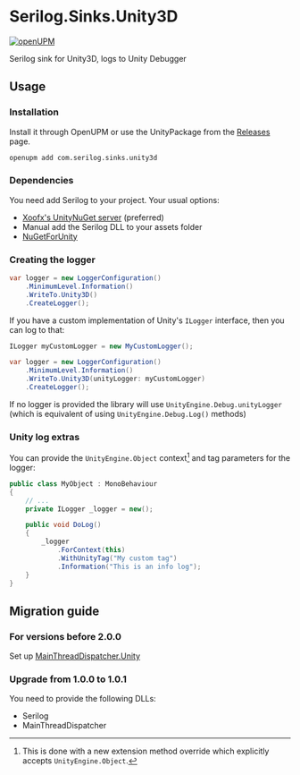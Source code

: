 # Serilog.Sinks.Unity3D

[![openUPM](https://img.shields.io/npm/v/com.serilog.sinks.unity3d?label=openupm&registry_uri=https://package.openupm.com)](https://openupm.com/packages/com.serilog.sinks.unity3d/)

Serilog sink for Unity3D, logs to Unity Debugger

## Usage

### Installation
Install it through OpenUPM or use the UnityPackage from the [Releases](https://github.com/KuraiAndras/Serilog.Sinks.Unity3D/releases) page.

```bash
openupm add com.serilog.sinks.unity3d
```

### Dependencies

You need add Serilog to your project. Your usual options:
- [Xoofx's UnityNuGet server](https://github.com/xoofx/UnityNuGet) (preferred)
- Manual add the Serilog DLL to your assets folder
- [NuGetForUnity](https://github.com/GlitchEnzo/NuGetForUnity)

### Creating the logger

```csharp
var logger = new LoggerConfiguration()
    .MinimumLevel.Information()
    .WriteTo.Unity3D()
    .CreateLogger();
```

If you have a custom implementation of Unity's `ILogger` interface, then you can log to that:

```csharp
ILogger myCustomLogger = new MyCustomLogger();

var logger = new LoggerConfiguration()
    .MinimumLevel.Information()
    .WriteTo.Unity3D(unityLogger: myCustomLogger)
    .CreateLogger();
```

If no logger is provided the library will use `UnityEngine.Debug.unityLogger` (which is equivalent of using `UnityEngine.Debug.Log()` methods)

### Unity log extras

You can provide the `UnityEngine.Object` context[^1] and tag parameters for the logger:

```csharp
public class MyObject : MonoBehaviour
{
    // ...
    private ILogger _logger = new();

    public void DoLog()
    {
        _logger
            .ForContext(this)
            .WithUnityTag("My custom tag")
            .Information("This is an info log");
    }
}
```

[^1]: This is done with a new extension method override which explicitly accepts `UnityEngine.Object`.

## Migration guide

### For versions before 2.0.0

Set up [MainThreadDispatcher.Unity](https://github.com/KuraiAndras/MainThreadDispatcher.Unity)

### Upgrade from 1.0.0 to 1.0.1

You need to provide the following DLLs:

- Serilog
- MainThreadDispatcher
